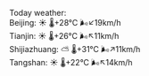 Today weather:  
Beijing: ☀️   🌡️+28°C 🌬️↙19km/h  
Tianjin: ☀️   🌡️+26°C 🌬️↖11km/h  
Shijiazhuang: ⛅️  🌡️+31°C 🌬️↗11km/h  
Tangshan: ☀️   🌡️+22°C 🌬️↖14km/h  
